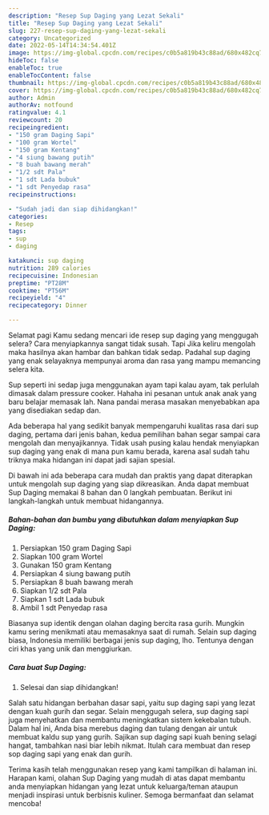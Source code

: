 ```yaml
---
description: "Resep Sup Daging yang Lezat Sekali"
title: "Resep Sup Daging yang Lezat Sekali"
slug: 227-resep-sup-daging-yang-lezat-sekali
category: Uncategorized
date: 2022-05-14T14:34:54.401Z
image: https://img-global.cpcdn.com/recipes/c0b5a819b43c88ad/680x482cq70/sup-daging-foto-resep-utama.jpg
hideToc: false
enableToc: true
enableTocContent: false
thumbnail: https://img-global.cpcdn.com/recipes/c0b5a819b43c88ad/680x482cq70/sup-daging-foto-resep-utama.jpg
cover: https://img-global.cpcdn.com/recipes/c0b5a819b43c88ad/680x482cq70/sup-daging-foto-resep-utama.jpg
author: Admin
authorAv: notfound
ratingvalue: 4.1
reviewcount: 20
recipeingredient:
- "150 gram Daging Sapi"
- "100 gram Wortel"
- "150 gram Kentang"
- "4 siung bawang putih"
- "8 buah bawang merah"
- "1/2 sdt Pala"
- "1 sdt Lada bubuk"
- "1 sdt Penyedap rasa"
recipeinstructions:

- "Sudah jadi dan siap dihidangkan!"
categories:
- Resep
tags:
- sup
- daging

katakunci: sup daging 
nutrition: 289 calories
recipecuisine: Indonesian
preptime: "PT28M"
cooktime: "PT56M"
recipeyield: "4"
recipecategory: Dinner

---
```



Selamat pagi Kamu sedang mencari ide resep sup daging yang menggugah selera? Cara menyiapkannya sangat tidak susah. Tapi Jika keliru mengolah maka hasilnya akan hambar dan bahkan tidak sedap. Padahal sup daging yang enak selayaknya mempunyai aroma dan rasa yang mampu memancing selera kita.


Sup seperti ini sedap juga menggunakan ayam tapi kalau ayam, tak perlulah dimasak dalam pressure cooker. Hahaha ini pesanan untuk anak anak yang baru belajar memasak lah. Nana pandai merasa masakan menyebabkan apa yang disediakan sedap dan.

Ada beberapa hal yang sedikit banyak mempengaruhi kualitas rasa dari sup daging, pertama dari jenis bahan, kedua pemilihan bahan segar sampai cara mengolah dan menyajikannya. Tidak usah pusing kalau hendak menyiapkan sup daging yang enak di mana pun kamu berada, karena asal sudah tahu triknya maka hidangan ini dapat jadi sajian spesial.


Di bawah ini ada beberapa cara mudah dan praktis yang dapat diterapkan untuk mengolah sup daging yang siap dikreasikan. Anda dapat membuat Sup Daging memakai 8 bahan dan 0 langkah pembuatan. Berikut ini langkah-langkah untuk membuat hidangannya.

<!--inarticleads1-->

##### Bahan-bahan dan bumbu yang dibutuhkan dalam menyiapkan Sup Daging:

1. Persiapkan 150 gram Daging Sapi
1. Siapkan 100 gram Wortel
1. Gunakan 150 gram Kentang
1. Persiapkan 4 siung bawang putih
1. Persiapkan 8 buah bawang merah
1. Siapkan 1/2 sdt Pala
1. Siapkan 1 sdt Lada bubuk
1. Ambil 1 sdt Penyedap rasa


Biasanya sup identik dengan olahan daging bercita rasa gurih. Mungkin kamu sering menikmati atau memasaknya saat di rumah. Selain sup daging biasa, Indonesia memiliki berbagai jenis sup daging, lho. Tentunya dengan ciri khas yang unik dan menggiurkan. 

<!--inarticleads2-->

##### Cara buat Sup Daging:


1. Selesai dan siap dihidangkan!

Salah satu hidangan berbahan dasar sapi, yaitu sup daging sapi yang lezat dengan kuah gurih dan segar. Selain menggugah selera, sup daging sapi juga menyehatkan dan membantu meningkatkan sistem kekebalan tubuh. Dalam hal ini, Anda bisa merebus daging dan tulang dengan air untuk membuat kaldu sup yang gurih. Sajikan sup daging sapi kuah bening selagi hangat, tambahkan nasi biar lebih nikmat. Itulah cara membuat dan resep sop daging sapi yang enak dan gurih. 

Terima kasih telah menggunakan resep yang kami tampilkan di halaman ini. Harapan kami, olahan Sup Daging yang mudah di atas dapat membantu anda menyiapkan hidangan yang lezat untuk keluarga/teman ataupun menjadi inspirasi untuk berbisnis kuliner. Semoga bermanfaat dan selamat mencoba!
